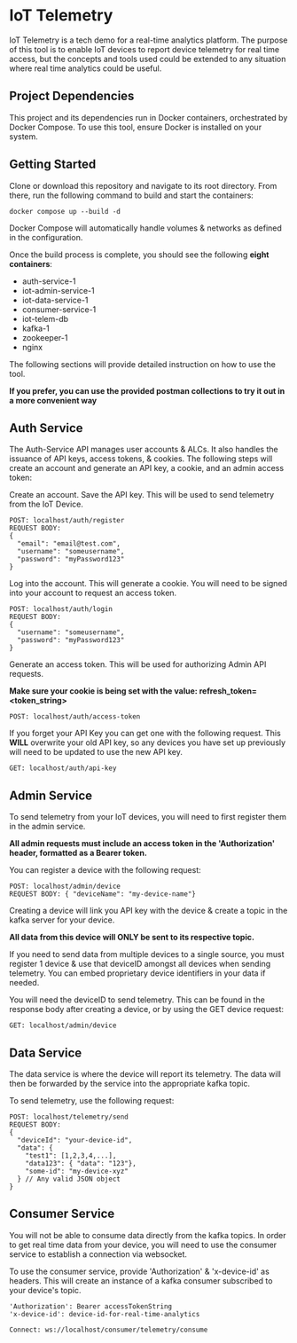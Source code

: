 # IoT Telemetry

IoT Telemetry is a tech demo for a real-time analytics platform. The purpose of this tool is to enable IoT devices to report device telemetry for real time access, but the concepts and tools used could be extended to any situation where real time analytics could be useful.

## Project Dependencies

This project and its dependencies run in Docker containers, orchestrated by Docker Compose. To use this tool, ensure Docker is installed on your system.

## Getting Started


Clone or download this repository and navigate to its root directory.  From there, run the following command to build and start the containers:

    docker compose up --build -d

Docker Compose will automatically handle volumes & networks as defined in the configuration.

Once the build process is complete, you should see the following **eight containers**:

 - auth-service-1
 - iot-admin-service-1
 - iot-data-service-1
 - consumer-service-1
 - iot-telem-db
 - kafka-1
 - zookeeper-1
 - nginx

The following sections will provide detailed instruction on how to use the tool. 

**If you prefer, you can use the provided postman collections to try it out in a more convenient way**

## Auth Service

The Auth-Service API manages user accounts & ALCs. It also handles the issuance of API keys, access tokens, & cookies. The following steps will create an account and generate an API key, a cookie, and an admin access token:

Create an account. Save the API key. This will be used to send telemetry from the IoT Device.

    POST: localhost/auth/register
    REQUEST BODY:
    {
      "email": "email@test.com",
      "username": "someusername",
      "password": "myPassword123"
    }

Log into the account. This will generate a cookie. You will need to be signed into your account to request an access token.

    POST: localhost/auth/login
    REQUEST BODY:
    {
      "username": "someusername",
      "password": "myPassword123"
    }

Generate an access token. This will be used for authorizing Admin API requests. 

**Make sure your cookie is being set with the value: refresh_token=<token_string>**

    POST: localhost/auth/access-token

If you forget your API Key you can get one with the following request. This **WILL** overwrite your old API key, so any devices you have set up previously will need to be updated to use the new API key.

    GET: localhost/auth/api-key

## Admin Service

To send telemetry from your IoT devices, you will need to first register them in the admin service.

**All admin requests must include an access token in the 'Authorization' header, formatted as a Bearer token.**

You can register a device with the following request:

    POST: localhost/admin/device
    REQUEST BODY: { "deviceName": "my-device-name"}

Creating a device will link you API key with the device & create a topic in the kafka server for your device. 

**All data from this device will ONLY be sent to its respective topic.**

If you need to send data from multiple devices to a single source, you must register 1 device & use that deviceID amongst all devices when sending telemetry. You can embed proprietary device identifiers in your data if needed.


You will need the deviceID to send telemetry. This can be found in the response body after creating a device, or by using the GET device request:

    GET: localhost/admin/device

## Data Service

The data service is where the device will report its telemetry. The data will then be forwarded by the service into the appropriate kafka topic.

To send telemetry, use the following request:

    POST: localhost/telemetry/send
    REQUEST BODY:
    {
      "deviceId": "your-device-id",
      "data": {
        "test1": [1,2,3,4,...],
        "data123": { "data": "123"},
        "some-id": "my-device-xyz"
      } // Any valid JSON object
    }

## Consumer Service

You will not be able to consume data directly from the kafka topics. In order to get real time data from your device, you will need to use the consumer service to establish a connection via websocket. 

To use the consumer service, provide 'Authorization' & 'x-device-id' as headers. This will create an instance of a kafka consumer subscribed to your device's topic.

    'Authorization': Bearer accessTokenString
    'x-device-id': device-id-for-real-time-analytics
    
    Connect: ws://localhost/consumer/telemetry/consume 



